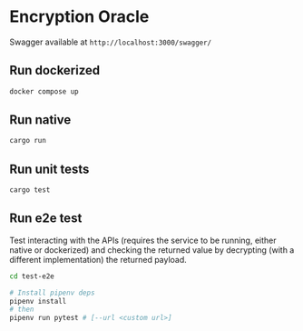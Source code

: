 # Encryption Oracle

Swagger available at `http://localhost:3000/swagger/`

## Run dockerized

```bash
docker compose up
```

## Run native

```bash
cargo run
```

## Run unit tests

```bash
cargo test
```

## Run e2e test

Test interacting with the APIs (requires the service to be running, either native or dockerized)
and checking the returned value by decrypting (with a different implementation) the returned payload.

```bash
cd test-e2e

# Install pipenv deps
pipenv install
# then
pipenv run pytest # [--url <custom url>]
```
